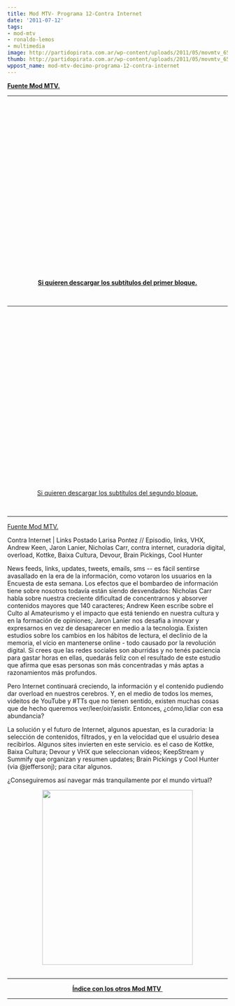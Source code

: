 ```yaml
---
title: Mod MTV- Programa 12-Contra Internet
date: '2011-07-12'
tags:
- mod-mtv
- ronaldo-lemos
- multimedia
image: http://partidopirata.com.ar/wp-content/uploads/2011/05/movmtv_650.jpg
thumb: http://partidopirata.com.ar/wp-content/uploads/2011/05/movmtv_650-150x112.jpg
wppost_name: mod-mtv-decimo-programa-12-contra-internet
---
```


<strong><a href="http://mtv.uol.com.br/programas/mod/videos/12-contra-a-internet" target="_blank">Fuente Mod MTV.</a></strong>

<hr />

<center><object style="height: 390px; width: 640px;" width="640" height="390" classid="clsid:d27cdb6e-ae6d-11cf-96b8-444553540000" codebase="http://download.macromedia.com/pub/shockwave/cabs/flash/swflash.cab#version=6,0,40,0"><param name="allowFullScreen" value="true" /><param name="allowScriptAccess" value="always" /><param name="src" value="http://www.youtube.com/v/2wJOOiWFGo4?version=3" /><param name="allowfullscreen" value="true" /><param name="allowscriptaccess" value="always" /><embed style="height: 390px; width: 640px;" width="640" height="390" type="application/x-shockwave-flash" src="http://www.youtube.com/v/2wJOOiWFGo4?version=3" allowFullScreen="true" allowScriptAccess="always" allowfullscreen="true" allowscriptaccess="always" /></object></center>
<p style="text-align: center;"><strong><a href="http://www.4shared.com/document/x8IQiJ0N/modmtv1201.html" target="_blank">Si quieren descargar los subtítulos del primer bloque.</a></strong></p>
&nbsp;

<hr />

<center><object style="height: 390px; width: 640px;" width="640" height="390" classid="clsid:d27cdb6e-ae6d-11cf-96b8-444553540000" codebase="http://download.macromedia.com/pub/shockwave/cabs/flash/swflash.cab#version=6,0,40,0"><param name="allowFullScreen" value="true" /><param name="allowScriptAccess" value="always" /><param name="src" value="http://www.youtube.com/v/dilkGxp3pjQ?version=3" /><param name="allowfullscreen" value="true" /><param name="allowscriptaccess" value="always" /><embed style="height: 390px; width: 640px;" width="640" height="390" type="application/x-shockwave-flash" src="http://www.youtube.com/v/dilkGxp3pjQ?version=3" allowFullScreen="true" allowScriptAccess="always" allowfullscreen="true" allowscriptaccess="always" /></object></center>
<p style="text-align: center;"><a href="http://www.4shared.com/document/j1LI0JYY/modmtv1202.html" target="_blank">Si quieren descargar los subtítulos del segundo bloque.</a></p>
&nbsp;

<hr />

<a href="http://mtv.uol.com.br/programas/mod/blog/contra-a-internet-links" target="_blank">Fuente Mod MTV.</a>

Contra Internet | Links
Postado Larisa Pontez // Episodio, links, VHX, Andrew Keen, Jaron Lanier, Nicholas Carr, contra internet, curadoria digital, overload, Kottke, Baixa Cultura, Devour, Brain Pickings, Cool Hunter

News feeds, links, updates, tweets, emails, sms -- es fácil sentirse avasallado en la era de la información, como votaron los usuarios en la Encuesta de esta semana. Los efectos que el bombardeo de información tiene sobre nosotros todavía están siendo desvendados: Nicholas Carr habla sobre nuestra creciente dificultad de concentrarnos y absorver contenidos mayores que 140 caracteres; Andrew Keen escribe sobre el Culto al Amateurismo y el impacto que está teniendo en nuestra cultura y en la formación de opiniones; Jaron Lanier nos desafia a innovar y expresarnos en vez de desaparecer en medio a la tecnologia. Existen estudios sobre los cambios en los hábitos de lectura, el declinio de la memoria, el vício en mantenerse online - todo causado por la revolución digital. Si crees que las redes sociales son aburridas y no tenés paciencia para gastar horas en ellas, quedarás feliz con el resultado de este estudio que afirma que esas personas son más concentradas y más aptas a razonamientos más profundos.

Pero Internet continuará creciendo, la información y el contenido pudiendo dar overload en nuestros cerebros. Y, en el medio de todos los memes, videitos de YouTube y #TTs que no tienen sentido, existen muchas cosas que de hecho queremos ver/leer/oir/asistir. Entonces, ¿cómo,lidiar con esa abundancia?

La solución y el futuro de Internet, algunos apuestan, es la curadoria: la selección de contenidos, filtrados, y en la velocidad que el usuário desea recibirlos. Algunos sites invierten en este servicio. es el caso de Kottke, Baixa Cultura; Devour y VHX que seleccionan vídeos; KeepStream y Summify que organizan y resumen updates; Brain Pickings y Cool Hunter (via @jeffersonj); para citar algunos.

¿Conseguiremos así navegar más tranquilamente por el mundo virtual?
<div class="separator" style="clear: both; text-align: center;"><a style="margin-left: 1em; margin-right: 1em;" href="http://2.bp.blogspot.com/-DRswcjm_jTc/ThudfFvMkdI/AAAAAAAAEQ4/hf83fgXGwYA/s1600/online_communities_2_large.png"><img src="http://2.bp.blogspot.com/-DRswcjm_jTc/ThudfFvMkdI/AAAAAAAAEQ4/hf83fgXGwYA/s400/online_communities_2_large.png" alt="" width="344" height="400" border="0" /></a></div>
&nbsp;

<hr />

<div style="text-align: center;"><strong><a href="http://partido-pirata.blogspot.com/2011/05/indice-con-los-programas-mod-mtv.html">Índice con los otros Mod MTV </a></strong></div>

<hr />
